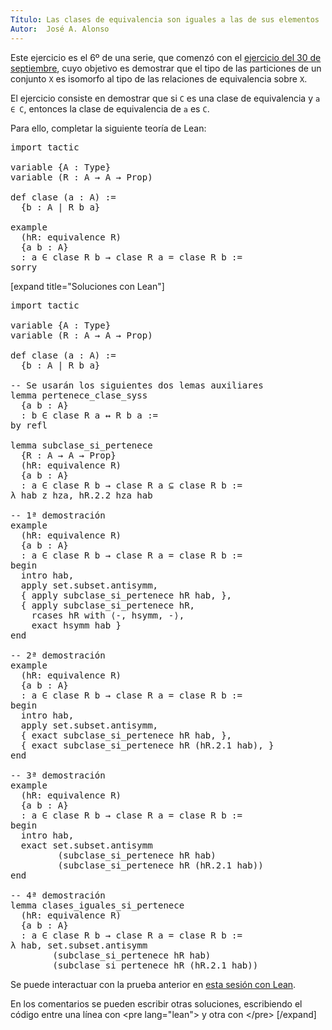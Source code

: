 ```yaml
---
Título: Las clases de equivalencia son iguales a las de sus elementos
Autor:  José A. Alonso
---
```


Este ejercicio es el 6º de una serie, que comenzó con el [ejercicio del 30 de septiembre](https://bit.ly/2YfsvBZ), cuyo objetivo es demostrar que el tipo de las particiones de un conjunto `X` es isomorfo al tipo de las relaciones de equivalencia sobre `X`.

El ejercicio consiste en demostrar que si `C` es una clase de equivalencia y `a ∈ C`, entonces la clase de equivalencia de `a` es `C`.

Para ello, completar la siguiente teoría de Lean:

<pre lang="lean">
import tactic

variable {A : Type}
variable (R : A → A → Prop)

def clase (a : A) :=
  {b : A | R b a}

example
  (hR: equivalence R)
  {a b : A}
  : a ∈ clase R b → clase R a = clase R b :=
sorry
</pre>

[expand title="Soluciones con Lean"]

<pre lang="lean">
import tactic

variable {A : Type}
variable (R : A → A → Prop)

def clase (a : A) :=
  {b : A | R b a}

-- Se usarán los siguientes dos lemas auxiliares
lemma pertenece_clase_syss
  {a b : A}
  : b ∈ clase R a ↔ R b a :=
by refl

lemma subclase_si_pertenece
  {R : A → A → Prop}
  (hR: equivalence R)
  {a b : A}
  : a ∈ clase R b → clase R a ⊆ clase R b :=
λ hab z hza, hR.2.2 hza hab

-- 1ª demostración
example
  (hR: equivalence R)
  {a b : A}
  : a ∈ clase R b → clase R a = clase R b :=
begin
  intro hab,
  apply set.subset.antisymm,
  { apply subclase_si_pertenece hR hab, },
  { apply subclase_si_pertenece hR,
    rcases hR with ⟨-, hsymm, -⟩,
    exact hsymm hab }
end

-- 2ª demostración
example
  (hR: equivalence R)
  {a b : A}
  : a ∈ clase R b → clase R a = clase R b :=
begin
  intro hab,
  apply set.subset.antisymm,
  { exact subclase_si_pertenece hR hab, },
  { exact subclase_si_pertenece hR (hR.2.1 hab), }
end

-- 3ª demostración
example
  (hR: equivalence R)
  {a b : A}
  : a ∈ clase R b → clase R a = clase R b :=
begin
  intro hab,
  exact set.subset.antisymm
         (subclase_si_pertenece hR hab)
         (subclase_si_pertenece hR (hR.2.1 hab))
end

-- 4ª demostración
lemma clases_iguales_si_pertenece
  (hR: equivalence R)
  {a b : A}
  : a ∈ clase R b → clase R a = clase R b :=
λ hab, set.subset.antisymm
        (subclase_si_pertenece hR hab)
        (subclase_si_pertenece hR (hR.2.1 hab))
</pre>

Se puede interactuar con la prueba anterior en <a href="https://leanprover-community.github.io/lean-web-editor/#url=https://raw.githubusercontent.com/jaalonso/Calculemus/main/src/Las_clases_de_equivalencia_son_iguales_a_las_de_sus_elementos.lean" rel="noopener noreferrer" target="_blank">esta sesión con Lean</a>.

En los comentarios se pueden escribir otras soluciones, escribiendo el código entre una línea con &#60;pre lang=&quot;lean&quot;&#62; y otra con &#60;/pre&#62;
[/expand]
